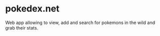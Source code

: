 # pokedex.net
Web app allowing to view, add and search for pokemons in the wild and grab their stats.
